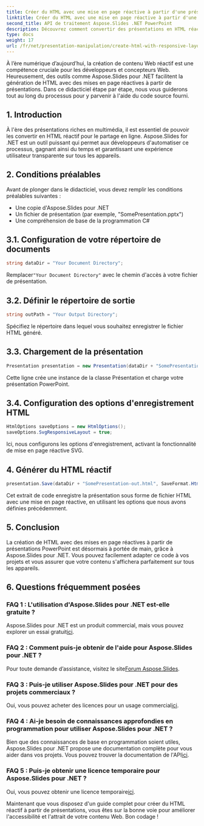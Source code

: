 ```yaml
---
title: Créer du HTML avec une mise en page réactive à partir d'une présentation
linktitle: Créer du HTML avec une mise en page réactive à partir d'une présentation
second_title: API de traitement Aspose.Slides .NET PowerPoint
description: Découvrez comment convertir des présentations en HTML réactif à l'aide d'Aspose.Slides pour .NET. Créez sans effort du contenu interactif et adapté aux appareils.
type: docs
weight: 17
url: /fr/net/presentation-manipulation/create-html-with-responsive-layout-from-presentation/
---
```


À l’ère numérique d’aujourd’hui, la création de contenu Web réactif est une compétence cruciale pour les développeurs et concepteurs Web. Heureusement, des outils comme Aspose.Slides pour .NET facilitent la génération de HTML avec des mises en page réactives à partir de présentations. Dans ce didacticiel étape par étape, nous vous guiderons tout au long du processus pour y parvenir à l'aide du code source fourni.


## 1. Introduction
À l'ère des présentations riches en multimédia, il est essentiel de pouvoir les convertir en HTML réactif pour le partage en ligne. Aspose.Slides for .NET est un outil puissant qui permet aux développeurs d'automatiser ce processus, gagnant ainsi du temps et garantissant une expérience utilisateur transparente sur tous les appareils.

## 2. Conditions préalables
Avant de plonger dans le didacticiel, vous devez remplir les conditions préalables suivantes :
- Une copie d'Aspose.Slides pour .NET
- Un fichier de présentation (par exemple, "SomePresentation.pptx")
- Une compréhension de base de la programmation C#

## 3.1. Configuration de votre répertoire de documents
```csharp
string dataDir = "Your Document Directory";
```
 Remplacer`"Your Document Directory"` avec le chemin d'accès à votre fichier de présentation.

## 3.2. Définir le répertoire de sortie
```csharp
string outPath = "Your Output Directory";
```
Spécifiez le répertoire dans lequel vous souhaitez enregistrer le fichier HTML généré.

## 3.3. Chargement de la présentation
```csharp
Presentation presentation = new Presentation(dataDir + "SomePresentation.pptx");
```
Cette ligne crée une instance de la classe Présentation et charge votre présentation PowerPoint.

## 3.4. Configuration des options d'enregistrement HTML
```csharp
HtmlOptions saveOptions = new HtmlOptions();
saveOptions.SvgResponsiveLayout = true;
```
Ici, nous configurons les options d'enregistrement, activant la fonctionnalité de mise en page réactive SVG.

## 4. Générer du HTML réactif
```csharp
presentation.Save(dataDir + "SomePresentation-out.html", SaveFormat.Html, saveOptions);
```
Cet extrait de code enregistre la présentation sous forme de fichier HTML avec une mise en page réactive, en utilisant les options que nous avons définies précédemment.

## 5. Conclusion
La création de HTML avec des mises en page réactives à partir de présentations PowerPoint est désormais à portée de main, grâce à Aspose.Slides pour .NET. Vous pouvez facilement adapter ce code à vos projets et vous assurer que votre contenu s'affichera parfaitement sur tous les appareils.

## 6. Questions fréquemment posées

### FAQ 1 : L'utilisation d'Aspose.Slides pour .NET est-elle gratuite ?
 Aspose.Slides pour .NET est un produit commercial, mais vous pouvez explorer un essai gratuit[ici](https://releases.aspose.com/).

### FAQ 2 : Comment puis-je obtenir de l'aide pour Aspose.Slides pour .NET ?
Pour toute demande d’assistance, visitez le site[Forum Aspose.Slides](https://forum.aspose.com/).

### FAQ 3 : Puis-je utiliser Aspose.Slides pour .NET pour des projets commerciaux ?
 Oui, vous pouvez acheter des licences pour un usage commercial[ici](https://purchase.aspose.com/buy).

### FAQ 4 : Ai-je besoin de connaissances approfondies en programmation pour utiliser Aspose.Slides pour .NET ?
 Bien que des connaissances de base en programmation soient utiles, Aspose.Slides pour .NET propose une documentation complète pour vous aider dans vos projets. Vous pouvez trouver la documentation de l'API[ici](https://reference.aspose.com/slides/net/).

### FAQ 5 : Puis-je obtenir une licence temporaire pour Aspose.Slides pour .NET ?
 Oui, vous pouvez obtenir une licence temporaire[ici](https://purchase.aspose.com/temporary-license/).

Maintenant que vous disposez d'un guide complet pour créer du HTML réactif à partir de présentations, vous êtes sur la bonne voie pour améliorer l'accessibilité et l'attrait de votre contenu Web. Bon codage !